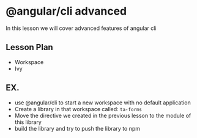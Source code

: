 # @angular/cli advanced

In this lesson we will cover advanced features of angular cli

## Lesson Plan

- Workspace
- Ivy

## EX.

- use @angular/cli to start a new workspace with no default application
- Create a library in that workspace called: `ta-forms`
- Move the directive we created in the previous lesson to the module of this library
- build the library and try to push the library to npm